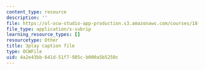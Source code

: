 ```yaml
---
content_type: resource
description: ''
file: https://ol-ocw-studio-app-production.s3.amazonaws.com/courses/18-s997-introduction-to-matlab-programming-fall-2011/4a2e43bb641d51f7985cb000a5b5250c_8wiIV-NfYwc.vtt
file_type: application/x-subrip
learning_resource_types: []
resourcetype: Other
title: 3play caption file
type: OCWFile
uid: 4a2e43bb-641d-51f7-985c-b000a5b5250c
---
```


